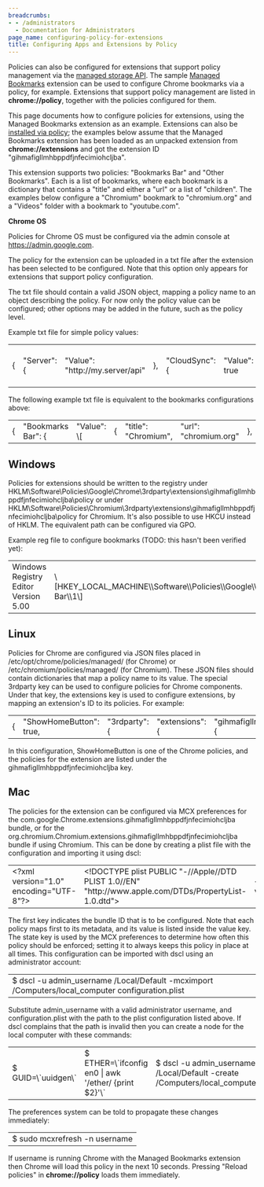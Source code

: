```yaml
---
breadcrumbs:
- - /administrators
  - Documentation for Administrators
page_name: configuring-policy-for-extensions
title: Configuring Apps and Extensions by Policy
---
```


Policies can also be configured for extensions that support policy management
via the [managed storage
API](http://developer.chrome.com/extensions/manifest/storage). The sample
[Managed
Bookmarks](http://developer.chrome.com/extensions/examples/extensions/managed_bookmarks.zip)
extension can be used to configure Chrome bookmarks via a policy, for example.
Extensions that support policy management are listed in **chrome://policy**,
together with the policies configured for them.

This page documents how to configure policies for extensions, using the Managed
Bookmarks extension as an example. Extensions can also be [installed via
policy](http://www.chromium.org/administrators/policy-list-3#ExtensionInstallForcelist);
the examples below assume that the Managed Bookmarks extension has been loaded
as an unpacked extension from **chrome://extensions** and got the extension ID
"gihmafigllmhbppdfjnfecimiohcljba".

This extension supports two policies: "Bookmarks Bar" and "Other Bookmarks".
Each is a list of bookmarks, where each bookmark is a dictionary that contains a
"title" and either a "url" or a list of "children". The examples below configure
a "Chromium" bookmark to "chromium.org" and a "Videos" folder with a bookmark to
"youtube.com".

**Chrome OS**

Policies for Chrome OS must be configured via the admin console at
<https://admin.google.com>.

The policy for the extension can be uploaded in a txt file after the extension
has been selected to be configured. Note that this option only appears for
extensions that support policy configuration.

The txt file should contain a valid JSON object, mapping a policy name to an
object describing the policy. For now only the policy value can be configured;
other options may be added in the future, such as the policy level.

Example txt file for simple policy values:

<table>
<tr>
<td>{</td>
<td> "Server": {</td>
<td> "Value": "http://my.server/api"</td>
<td> },</td>
<td> "CloudSync": {</td>
<td> "Value": true</td>
<td> },</td>
<td> "Allowlist": {</td>
<td> "Value": \[ "foo", "bar", "baz" \]</td>
<td> }</td>
<td>}</td>
</tr>
</table>

The following example txt file is equivalent to the bookmarks configurations
above:

<table>
<tr>
<td>{</td>
<td> "Bookmarks Bar": {</td>
<td> "Value": \[</td>
<td> {</td>
<td> "title": "Chromium",</td>
<td> "url": "chromium.org"</td>
<td> },</td>
<td> {</td>
<td> "title": "Videos",</td>
<td> "children": \[</td>
<td> {</td>
<td> "title": "YouTube",</td>
<td> "url": "youtube.com"</td>
<td> }</td>
<td> \]</td>
<td> }</td>
<td> \]</td>
<td> }</td>
<td>}</td>
</tr>
</table>

## Windows

Policies for extensions should be written to the registry under
HKLM\\Software\\Policies\\Google\\Chrome\\3rdparty\\extensions\\gihmafigllmhbppdfjnfecimiohcljba\\policy
or under
HKLM\\Software\\Policies\\Chromium\\3rdparty\\extensions\\gihmafigllmhbppdfjnfecimiohcljba\\policy
for Chromium. It's also possible to use HKCU instead of HKLM. The equivalent
path can be configured via GPO.

Example reg file to configure bookmarks (TODO: this hasn't been verified yet):

<table>
<tr>
<td>Windows Registry Editor Version 5.00</td>
<td>\[HKEY_LOCAL_MACHINE\\Software\\Policies\\Google\\Chrome\\3rdparty\\extensions\\gihmafigllmhbppdfjnfecimiohcljba\\policy\\Bookmarks Bar\\1\]</td>
<td>"title"="Chromium"</td>
<td>"url"="chromium.org"</td>
<td>\[HKEY_LOCAL_MACHINE\\Software\\Policies\\Google\\Chrome\\3rdparty\\extensions\\gihmafigllmhbppdfjnfecimiohcljba\\policy\\Bookmarks Bar\\2\]</td>
<td>"title"="Videos"</td>
<td>\[HKEY_LOCAL_MACHINE\\Software\\Policies\\Google\\Chrome\\3rdparty\\extensions\\gihmafigllmhbppdfjnfecimiohcljba\\policy\\Bookmarks Bar\\2\\children\\1\]</td>
<td>"title"="YouTube"</td>
<td>"url"="youtube.com"</td>
</tr>
</table>

## Linux

Policies for Chrome are configured via JSON files placed in
/etc/opt/chrome/policies/managed/ (for Chrome) or
/etc/chromium/policies/managed/ (for Chromium). These JSON files should contain
dictionaries that map a policy name to its value. The special 3rdparty key can
be used to configure policies for Chrome components. Under that key, the
extensions key is used to configure extensions, by mapping an extension's ID to
its policies. For example:

<table>
<tr>
<td>{</td>
<td> "ShowHomeButton": true,</td>
<td> "3rdparty": {</td>
<td> "extensions": {</td>
<td> "gihmafigllmhbppdfjnfecimiohcljba": {</td>
<td> "Bookmarks Bar": \[</td>
<td> {</td>
<td> "title": "Chromium",</td>
<td> "url": "chromium.org"</td>
<td> },</td>
<td> {</td>
<td> "title": "Videos",</td>
<td> "children": \[</td>
<td> {</td>
<td> "title": "YouTube",</td>
<td> "url": "youtube.com"</td>
<td> }</td>
<td> \]</td>
<td> }</td>
<td> \]</td>
<td> }</td>
<td> }</td>
<td> }</td>
<td>}</td>
</tr>
</table>

In this configuration, ShowHomeButton is one of the Chrome policies, and the
policies for the extension are listed under the gihmafigllmhbppdfjnfecimiohcljba
key.

## Mac

The policies for the extension can be configured via MCX preferences for the
com.google.Chrome.extensions.gihmafigllmhbppdfjnfecimiohcljba bundle, or for the
org.chromium.Chromium.extensions.gihmafigllmhbppdfjnfecimiohcljba bundle if
using Chromium. This can be done by creating a plist file with the configuration
and importing it using dscl:

<table>
<tr>
<td>&lt;?xml version="1.0" encoding="UTF-8"?&gt;</td>
<td>&lt;!DOCTYPE plist PUBLIC "-//Apple//DTD PLIST 1.0//EN" "http://www.apple.com/DTDs/PropertyList-1.0.dtd"&gt;</td>
<td>&lt;plist version="1.0"&gt;</td>
<td>&lt;dict&gt;</td>
<td> &lt;key&gt;com.google.Chrome.extensions.gihmafigllmhbppdfjnfecimiohcljba&lt;/key&gt;</td>
<td> &lt;dict&gt;</td>
<td> &lt;key&gt;Bookmarks Bar&lt;/key&gt;</td>
<td> &lt;dict&gt;</td>
<td> &lt;key&gt;state&lt;/key&gt;</td>
<td> &lt;string&gt;always&lt;/string&gt;</td>
<td> &lt;key&gt;value&lt;/key&gt;</td>
<td> &lt;array&gt;</td>
<td> &lt;dict&gt;</td>
<td> &lt;key&gt;title&lt;/key&gt;</td>
<td> &lt;string&gt;Chromium&lt;/string&gt;</td>
<td> &lt;key&gt;url&lt;/key&gt;</td>
<td> &lt;string&gt;chromium.org&lt;/string&gt;</td>
<td> &lt;/dict&gt;</td>
<td> &lt;dict&gt;</td>
<td> &lt;key&gt;title&lt;/key&gt;</td>
<td> &lt;string&gt;Videos&lt;/string&gt;</td>
<td> &lt;key&gt;children&lt;/key&gt;</td>
<td> &lt;array&gt;</td>
<td> &lt;dict&gt;</td>
<td> &lt;key&gt;title&lt;/key&gt;</td>
<td> &lt;string&gt;YouTube&lt;/string&gt;</td>
<td> &lt;key&gt;url&lt;/key&gt;</td>
<td> &lt;string&gt;youtube.com&lt;/string&gt;</td>
<td> &lt;/dict&gt;</td>
<td> &lt;/array&gt;</td>
<td> &lt;/dict&gt;</td>
<td> &lt;/array&gt;</td>
<td> &lt;/dict&gt;</td>
<td> &lt;/dict&gt;</td>
<td>&lt;/dict&gt;</td>
<td>&lt;/plist&gt;</td>
</tr>
</table>

The first key indicates the bundle ID that is to be configured. Note that each
policy maps first to its metadata, and its value is listed inside the value key.
The state key is used by the MCX preferences to determine how often this policy
should be enforced; setting it to always keeps this policy in place at all
times. This configuration can be imported with dscl using an administrator
account:

<table>
<tr>
<td>$ dscl -u admin_username /Local/Default -mcximport /Computers/local_computer configuration.plist</td>
</tr>
</table>

Substitute admin_username with a valid administrator username, and
configuration.plist with the path to the plist configuration listed above. If
dscl complains that the path is invalid then you can create a node for the local
computer with these commands:

<table>
<tr>
<td>$ GUID=\`uuidgen\`</td>
<td>$ ETHER=\`ifconfig en0 | awk '/ether/ {print $2}'\`</td>
<td>$ dscl -u admin_username /Local/Default -create /Computers/local_computer</td>
<td>$ dscl -u admin_username /Local/Default -create /Computers/local_computer RealName "Local Computer"</td>
<td>$ dscl -u admin_username /Local/Default -create /Computers/local_computer GeneratedUID $GUID</td>
<td>$ dscl -u admin_username /Local/Default -create /Computers/local_computer ENetAddress $ETHER</td>
</tr>
</table>

The preferences system can be told to propagate these changes immediately:

<table>
<tr>
<td>$ sudo mcxrefresh -n username</td>
</tr>
</table>

If username is running Chrome with the Managed Bookmarks extension then Chrome
will load this policy in the next 10 seconds. Pressing "Reload policies" in
**chrome://policy** loads them immediately.